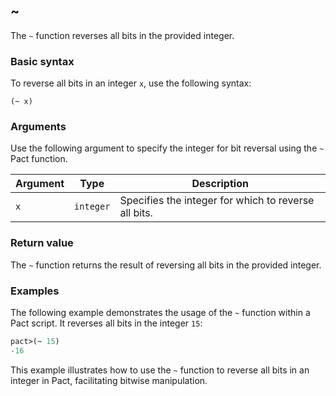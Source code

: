 ## ~

The `~` function reverses all bits in the provided integer.

### Basic syntax

To reverse all bits in an integer `x`, use the following syntax:

`(~ x)`

### Arguments

Use the following argument to specify the integer for bit reversal using the `~` Pact function.

| Argument | Type | Description |
| --- | --- | --- |
| `x` | `integer` | Specifies the integer for which to reverse all bits. |

### Return value

The `~` function returns the result of reversing all bits in the provided integer.

### Examples

The following example demonstrates the usage of the `~` function within a Pact script. It reverses all bits in the integer `15`:

```lisp
pact>(~ 15)
-16
```

This example illustrates how to use the `~` function to reverse all bits in an integer in Pact, facilitating bitwise manipulation.
